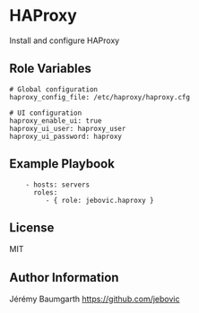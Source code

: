 HAProxy
=======

Install and configure HAProxy

Role Variables
--------------

```
# Global configuration
haproxy_config_file: /etc/haproxy/haproxy.cfg

# UI configuration
haproxy_enable_ui: true
haproxy_ui_user: haproxy_user
haproxy_ui_password: haproxy
```

Example Playbook
----------------

```
    - hosts: servers
      roles:
         - { role: jebovic.haproxy }
```

License
-------

MIT

Author Information
------------------

Jérémy Baumgarth https://github.com/jebovic
